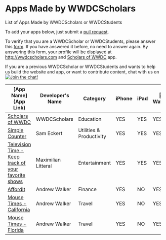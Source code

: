 # Apps Made by WWDCScholars

List of Apps Made by WWDCScholars or WWDCStudents

To add your apps below, just submit a [pull request](https://github.com/WWDCScholars/Apps-Made-By-WWDCScholars/pulls).

To verify that you are a WWDCScholar or WWDCStudents, please answer this [form](http://wwdcscholarsform.heroku.com). If you have answered it before, no need to answer again. By answering this form, your profile will be displayed at http://wwdcscholars.com and [Scholars of WWDC](https://itunes.apple.com/us/app/scholars-of-wwdc/id999731893?mt=8) app.

If you are a previous WWDCScholar or WWDCStudents and wants to help us build the website and app, or want to contribute content, chat with us on [![Join the chat!](https://img.shields.io/badge/WWDCScholars-JOIN%20CHAT-604887.svg)](https://gitter.im/WWDCScholars/WWDCScholarsHQ)
<!-- Insert your apps below after the last line -->
<!-- Watch out for columns, you must have 9 pipes -->
<!-- Add your name if you have developed it and not your parent's name -->
<!-- You can add as many as you can -->

| [App Name](App Link)| Developer's Name | Category | iPhone | iPad | &#63743; Watch | &#63743; TV | Mac App |
| ------------------- | ---------------- | -------- | ------ | ---- | -------------- | ----------- | ------- |
| [Scholars of WWDC](https://itunes.apple.com/us/app/scholars-of-wwdc/id999731893?mt=8)| WWDCScholars | Education | YES | YES | YES | YES | N/A | N/A 
| [Simple Counter](https://geo.itunes.apple.com/us/app/simple-counter-count-everything!/id961653412?mt=8)| Sam Eckert | Utilities & Productivity | YES | YES | YES | N/A | N/A | N/A 
| [Television Time - Keep track of your favorite shows](https://itunes.apple.com/us/app/television-time-keep-track/id969714962?ls=1&mt=8)| Maximilian Litteral | Entertainment | YES | YES | YES | No | No | N/A 
| [AffordIt](https://itunes.apple.com/us/app/affordit-budget-tracker/id915828557?mt=8)| Andrew Walker | Finance | YES | NO | YES | N/A | N/A | N/A 
| [Mouse Times - California](https://itunes.apple.com/us/app/mouse-times-california/id1037614431?mt=8)| Andrew Walker | Travel | YES | NO | YES | N/A | N/A | N/A 
| [Mouse Times - Florida](https://itunes.apple.com/us/app/mouse-times-florida/id1021402097?mt=8)| Andrew Walker | Travel | YES | NO | YES | N/A | N/A | N/A 
